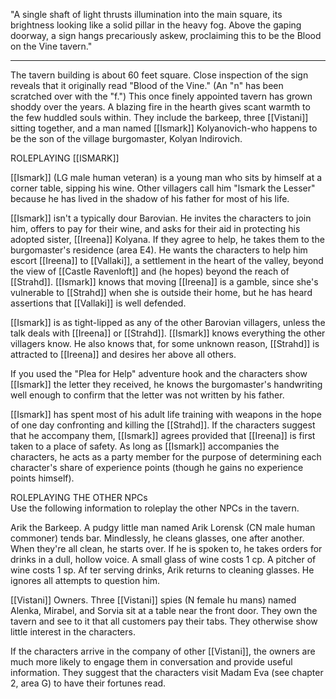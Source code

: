 "A single shaft of light thrusts illumination into the main square, its brightness looking like a solid pillar in the heavy fog. Above the gaping doorway, a sign hangs precariously askew, proclaiming this to be the Blood on the Vine tavern."
__________________________________

The tavern building is about 60 feet square. Close inspection of the sign reveals that it originally read "Blood of the Vine." (An "n" has been scratched over with the "f.") This once finely appointed tavern has grown shoddy over the years. A blazing fire in the hearth gives scant warmth to the few huddled souls within. They include the barkeep, three [[Vistani]] sitting together, and a man named [[Ismark]] Kolyanovich-who happens to be the son of the village burgomaster, Kolyan lndirovich.

ROLEPLAYING [[ISMARK]]

[[Ismark]] (LG male human veteran) is a young man who sits by himself at a corner table, sipping his wine. Other villagers call him "lsmark the Lesser" because he has lived in the shadow of his father for most of his life.

[[Ismark]] isn't a typically dour Barovian. He invites the characters to join him, offers to pay for their wine, and asks for their aid in protecting his adopted sister, [[Ireena]] Kolyana. If they agree to help, he takes them to the burgomaster's residence (area E4). He wants the characters to help him escort [[Ireena]] to [[Vallaki]], a settlement in the heart of the valley, beyond the view of [[Castle Ravenloft]] and (he hopes) beyond the reach of [[Strahd]]. [[Ismark]] knows that moving [[Ireena]] is a gamble, since she's vulnerable to [[Strahd]] when she is outside their home, but he has heard assertions that [[Vallaki]] is well defended.

[[Ismark]] is as tight-lipped as any of the other Barovian villagers, unless the talk deals with [[Ireena]] or [[Strahd]]. [[Ismark]] knows everything the other villagers know. He also knows that, for some unknown reason, [[Strahd]] is attracted to [[Ireena]] and desires her above all others.

If you used the "Plea for Help" adventure hook and the characters show [[Ismark]] the letter they received, he knows the burgomaster's handwriting well enough to confirm that the letter was not written by his father.

[[Ismark]] has spent most of his adult life training with weapons in the hope of one day confronting and killing the [[Strahd]]. If the characters suggest that he accompany them, [[Ismark]] agrees provided that [[Ireena]] is first taken to a place of safety. As long as [[Ismark]] accompanies the characters, he acts as a party member for the purpose of determining each character's share of experience points (though he gains no experience points himself).

ROLEPLAYING THE OTHER NPCs  
Use the following information to roleplay the other NPCs in the tavern.

Arik the Barkeep. A pudgy little man named Arik Lorensk (CN male human commoner) tends bar.
Mindlessly, he cleans glasses, one after another. When they're all clean, he starts over. If he is spoken to, he takes orders for drinks in a dull, hollow voice. A small glass of wine costs 1 cp. A pitcher of wine costs 1 sp. Af­ ter serving drinks, Arik returns to cleaning glasses. He ignores all attempts to question him.

[[Vistani]] Owners. Three [[Vistani]] spies (N female hu­ mans) named Alenka, Mirabel, and Sorvia sit at a table near the front door. They own the tavern and see to it that all customers pay their tabs. They otherwise show little interest in the characters.

If the characters arrive in the company of other [[Vistani]], the owners are much more likely to engage them in conversation and provide useful information. They suggest that the characters visit Madam Eva (see chapter 2, area G) to have their fortunes read.